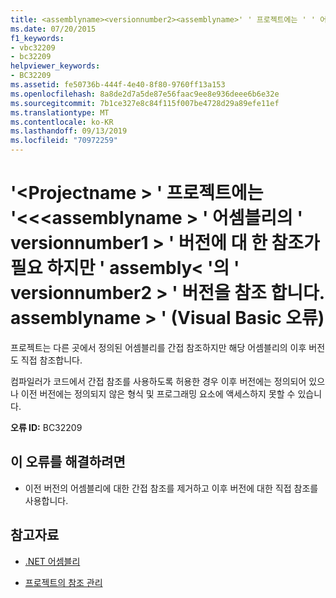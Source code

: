 ```yaml
---
title: <assemblyname><versionnumber2><assemblyname>' ' 프로젝트에는 ' ' 어셈블리의<versionnumber1>' ' 버전에 대 한 참조가 필요 하지만 ' ' 어셈블리의 ' ' 버전을 참조 합니다 (Visual Basic 오류).<projectname>
ms.date: 07/20/2015
f1_keywords:
- vbc32209
- bc32209
helpviewer_keywords:
- BC32209
ms.assetid: fe50736b-444f-4e40-8f80-9760ff13a153
ms.openlocfilehash: 8a8de2d7a5de87e56faac9ee8e936deee6b6e32e
ms.sourcegitcommit: 7b1ce327e8c84f115f007be4728d29a89efe11ef
ms.translationtype: MT
ms.contentlocale: ko-KR
ms.lasthandoff: 09/13/2019
ms.locfileid: "70972259"
---
```

# <a name="project-projectname-requires-a-reference-to-version-versionnumber1-of-assembly-assemblyname-but-references-version-versionnumber2-of-assembly-assemblyname-visual-basic-error"></a>'\<Projectname > ' 프로젝트에는 '\<\<\<assemblyname > ' 어셈블리의 ' versionnumber1 > ' 버전에 대 한 참조가 필요 하지만 ' assembly\< '의 ' versionnumber2 > ' 버전을 참조 합니다. assemblyname > ' (Visual Basic 오류)
프로젝트는 다른 곳에서 정의된 어셈블리를 간접 참조하지만 해당 어셈블리의 이후 버전도 직접 참조합니다.  
  
 컴파일러가 코드에서 간접 참조를 사용하도록 허용한 경우 이후 버전에는 정의되어 있으나 이전 버전에는 정의되지 않은 형식 및 프로그래밍 요소에 액세스하지 못할 수 있습니다.  
  
 **오류 ID:** BC32209  
  
## <a name="to-correct-this-error"></a>이 오류를 해결하려면  
  
- 이전 버전의 어셈블리에 대한 간접 참조를 제거하고 이후 버전에 대한 직접 참조를 사용합니다.  
  
## <a name="see-also"></a>참고자료

- [.NET 어셈블리](../../standard/assembly/index.md)

- [프로젝트의 참조 관리](/visualstudio/ide/managing-references-in-a-project)
